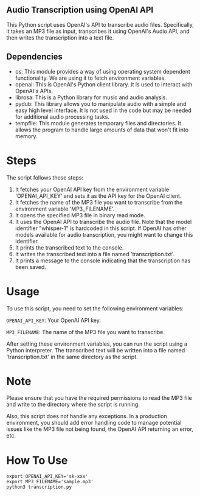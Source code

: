 ## Audio Transcription using OpenAI API
This Python script uses OpenAI's API to transcribe audio files. Specifically, it takes an MP3 file as input, transcribes it using OpenAI's Audio API, and then writes the transcription into a text file.

## Dependencies
* os: This module provides a way of using operating system dependent functionality. We are using it to fetch environment variables.
* openai: This is OpenAI's Python client library. It is used to interact with OpenAI's APIs.
* librosa: This is a Python library for music and audio analysis.
* pydub: This library allows you to manipulate audio with a simple and easy high level interface. It is not used in the code but may be needed for additional audio processing tasks.
* tempfile: This module generates temporary files and directories. It allows the program to handle large amounts of data that won't fit into memory.

# Steps
The script follows these steps:

1. It fetches your OpenAI API key from the environment variable 'OPENAI_API_KEY' and sets it as the API key for the OpenAI client.
2. It fetches the name of the MP3 file you want to transcribe from the environment variable 'MP3_FILENAME'.
3. It opens the specified MP3 file in binary read mode.
4. It uses the OpenAI API to transcribe the audio file. Note that the model identifier "whisper-1" is hardcoded in this script. If OpenAI has other models available for audio transcription, you might want to change this identifier.
5. It prints the transcribed text to the console.
6. It writes the transcribed text into a file named 'transcription.txt'.
7. It prints a message to the console indicating that the transcription has been saved.

# Usage
To use this script, you need to set the following environment variables:

`OPENAI_API_KEY`: Your OpenAI API key.

`MP3_FILENAME`: The name of the MP3 file you want to transcribe.

After setting these environment variables, you can run the script using a Python interpreter. The transcribed text will be written into a file named 'transcription.txt' in the same directory as the script.

# Note
Please ensure that you have the required permissions to read the MP3 file and write to the directory where the script is running.

Also, this script does not handle any exceptions. In a production environment, you should add error handling code to manage potential issues like the MP3 file not being found, the OpenAI API returning an error, etc.

# How To Use

```
export OPENAI_API_KEY='sk-xxx'
export MP3_FILENAME='sample.mp3'
python3 transcription.py
```